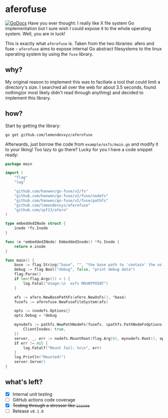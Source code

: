 # aferofuse
[![GoDocs](https://godocs.io/github.com/lemondevxyz/aferofuse?status.svg)](https://godocs.io/github.com/lemondevxyz/aferofuse)
Have you ever thought: I really like X file system Go implementation but I sure wish I could expose it to the whole operating system. Well, you are in luck!

This is exactly what `aferofuse` is. Taken from the two libraries: afero and fuse - `aferofuse` aims to expose internal Go abstract filesystems to the linux operating system by using the `fuse` library.

## why?
My original reason to implement this was to faciliate a tool that could limit a directory's size. I searched all over the web for about 3.5 seconds, found nothing(or most likely didn't read through anything) and decided to implement this library.

## how?
Start by getting the library:
``` shell
go get github.com/lemondevxyz/aferofuse
```

Afterwards, just borrow the code from `example/osfs/main.go` and modify it to your liking! Too lazy to go there? Lucky for you I have a code snippet ready:
```go
package main

import (
    "flag"
    "log"

    "github.com/hanwen/go-fuse/v2/fs"
    "github.com/hanwen/go-fuse/v2/fuse/nodefs"
    "github.com/hanwen/go-fuse/v2/fuse/pathfs"
    "github.com/lemondevxyz/aferofuse"
    "github.com/spf13/afero"
)

type embeddedINode struct {
    inode *fs.Inode
}

func (e *embeddedINode) EmbeddedInode() *fs.Inode {
    return e.inode
}

func main() {
    base := flag.String("base", "", "the base path to 'contain' the os filesystem")
    debug := flag.Bool("debug", false, "print debug data")
    flag.Parse()
    if len(flag.Args()) < 1 {
        log.Fatal("Usage:\n  osfs MOUNTPOINT")
    }

    afs := afero.NewBasePathFs(afero.NewOsFs(), *base)
    fusefs := aferofuse.NewFuseFileSystem(afs)

    opts := &nodefs.Options{}
    opts.Debug = *debug

    mynodefs := pathfs.NewPathNodeFs(fusefs, &pathfs.PathNodeFsOptions{
        ClientInodes: true,
    })
    server, _, err := nodefs.MountRoot(flag.Arg(0), mynodefs.Root(), opts)
    if err != nil {
        log.Fatalf("Mount fail: %v\n", err)
    }
    log.Println("Mounted!")
    server.Serve()
}

```

## what's left?
- [x] Internal unit testing
- [ ] GitHub actions code coverage
- [x] ~~Testing through a stressor like `iozone`~~
- [ ] Release `v0.1.0`
